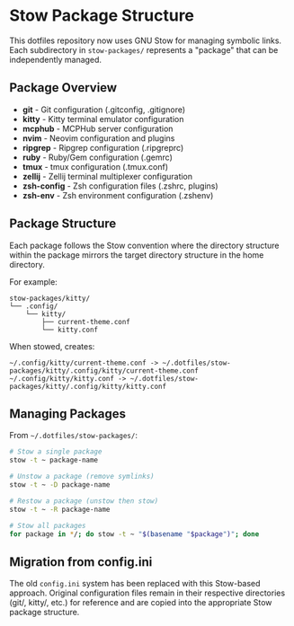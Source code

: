 # Stow Package Structure

This dotfiles repository now uses GNU Stow for managing symbolic links. Each subdirectory in `stow-packages/` represents a "package" that can be independently managed.

## Package Overview

- **git** - Git configuration (.gitconfig, .gitignore)
- **kitty** - Kitty terminal emulator configuration
- **mcphub** - MCPHub server configuration
- **nvim** - Neovim configuration and plugins
- **ripgrep** - Ripgrep configuration (.ripgreprc)
- **ruby** - Ruby/Gem configuration (.gemrc)
- **tmux** - tmux configuration (.tmux.conf)  
- **zellij** - Zellij terminal multiplexer configuration
- **zsh-config** - Zsh configuration files (.zshrc, plugins)
- **zsh-env** - Zsh environment configuration (.zshenv)

## Package Structure

Each package follows the Stow convention where the directory structure within the package mirrors the target directory structure in the home directory.

For example:
```
stow-packages/kitty/
└── .config/
    └── kitty/
        ├── current-theme.conf
        └── kitty.conf
```

When stowed, creates:
```
~/.config/kitty/current-theme.conf -> ~/.dotfiles/stow-packages/kitty/.config/kitty/current-theme.conf
~/.config/kitty/kitty.conf -> ~/.dotfiles/stow-packages/kitty/.config/kitty/kitty.conf
```

## Managing Packages

From `~/.dotfiles/stow-packages/`:

```bash
# Stow a single package
stow -t ~ package-name

# Unstow a package (remove symlinks)
stow -t ~ -D package-name

# Restow a package (unstow then stow)  
stow -t ~ -R package-name

# Stow all packages
for package in */; do stow -t ~ "$(basename "$package")"; done
```

## Migration from config.ini

The old `config.ini` system has been replaced with this Stow-based approach. Original configuration files remain in their respective directories (git/, kitty/, etc.) for reference and are copied into the appropriate Stow package structure.